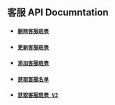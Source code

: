## 客服 API Documntation

* #### [`删除客服班表`](#delete_service_table)

* #### [`更新客服班表`](#update_service_table)
* #### [`添加客服班表`](#add_service_table)
* #### [`获取客服名单`](#get_service_list)
* #### [`获取客服班表 V2`](#get_service_table_v2)



